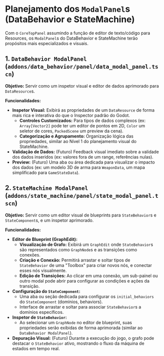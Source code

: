 # Planejamento dos `ModalPanel`s (DataBehavior e StateMachine)

Com o `CoreTopPanel` assumindo a função de editor de texto/código para Resources, os `ModalPanel`s do DataBehavior e StateMachine terão propósitos mais especializados e visuais.

## 1. `DataBehavior ModalPanel` (`addons/data_behavior/panel/data_modal_panel.tscn`)

**Objetivo:** Servir como um inspetor visual e editor de dados aprimorado para `DataResource`s.

**Funcionalidades:**

*   **Inspetor Visual:** Exibirá as propriedades de um `DataResource` de forma mais rica e interativa do que o Inspector padrão do Godot.
    *   **Controles Customizados:** Para tipos de dados complexos (ex: `Array[Vector2]` pode ter um editor de pontos em 2D, `Color` um seletor de cores, `PackedScene` um preview da cena).
    *   **Categorização e Agrupamento:** Organização lógica das propriedades, similar ao Nível 1 do planejamento visual do StateMachine.
*   **Validação de Dados:** (Futuro) Feedback visual imediato sobre a validade dos dados inseridos (ex: valores fora de um range, referências nulas).
*   **Preview:** (Futuro) Uma aba ou área dedicada para visualizar o impacto dos dados (ex: um modelo 3D de arma para `WeaponData`, um mapa simplificado para `GameStateData`).

## 2. `StateMachine ModalPanel` (`addons/state_machine/panel/state_modal_panel.tscn`)

**Objetivo:** Servir como um editor visual de blueprints para `StateBehavior`s e `StateComponent`s, e um inspetor aprimorado.

**Funcionalidades:**

*   **Editor de Blueprint (GraphEdit):**
    *   **Visualização de Grafo:** Exibirá um `GraphEdit` onde `StateBehavior`s são representados como `GraphNode`s e as transições como conexões.
    *   **Criação e Conexão:** Permitirá arrastar e soltar tipos de `StateBehavior` de uma "Toolbox" para criar novos nós, e conectar esses nós visualmente.
    *   **Edição de Transições:** Ao clicar em uma conexão, um sub-painel ou outro modal pode abrir para configurar as condições e ações da transição.
*   **Configuração do `StateComponent`:**
    *   Uma aba ou seção dedicada para configurar os `initial_behaviors` do `StateComponent` (domínios, behaviors).
    *   Interface de arrastar e soltar para associar `StateBehavior`s a domínios específicos.
*   **Inspetor de `StateBehavior`:**
    *   Ao selecionar um `GraphNode` no editor de blueprint, suas propriedades serão exibidas de forma aprimorada (similar ao `DataBehavior ModalPanel`).
*   **Depuração Visual:** (Futuro) Durante a execução do jogo, o grafo pode destacar o `StateBehavior` ativo, mostrando o fluxo da máquina de estados em tempo real.
